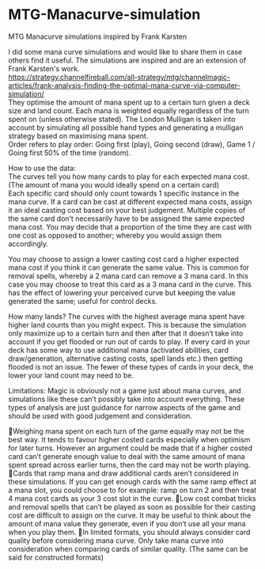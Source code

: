 # MTG-Manacurve-simulation
MTG Manacurve simulations inspired by Frank Karsten

I did some mana curve simulations and would like to share them in case others find it useful.
The simulations are inspired and are an extension of Frank Karsten's work.										
https://strategy.channelfireball.com/all-strategy/mtg/channelmagic-articles/frank-analysis-finding-the-optimal-mana-curve-via-computer-simulation/																	
They optimise the amount of mana spent up to a certain turn given a deck size and land count. Each mana is weighted equally regardless of the turn spent on (unless otherwise stated). The London Mulligan is taken into account by simulating all possible hand types and generating a mulligan strategy based on maximising mana spent.											
Order refers to play order: Going first (play), Going second (draw), Game 1 / Going first 50% of the time (random).											
											
How to use the data:											
The curves tell you how many cards to play for each expected mana cost. (The amount of mana you would ideally spend on a certain card)											
Each specific card should only count towards 1 specific instance in the mana curve. If a card can be cast at different expected mana costs, assign it an ideal casting cost based on your best judgement. Multiple copies of the same card don’t necessarily have to be assigned the same expected mana cost. You may decide that a proportion of the time they are cast with one cost as opposed to another; whereby you would assign them accordingly.

You may choose to assign a lower casting cost card a higher expected mana cost if you think it can generate the same value. This is common for removal spells, whereby a 2 mana card can remove a 3 mana card. In this case you may  choose to treat this card as a 3 mana card in the curve. This has the effect of lowering your perceived curve but keeping the value generated the same; useful for control decks. 

How many lands? The curves with the highest average mana spent have higher land counts than you might expect. This is because the simulation only maximize up to a certain turn and then after that it doesn’t take into account if you get flooded or run out of cards to play. If every card in your deck has some way to use additional mana (activated abilities, card draw/generation, alternative casting costs, spell lands etc.) then getting flooded is not an issue. The fewer of these types of cards in your deck, the lower your land count may need to be.

Limitations:
Magic is obviously not a game just about mana curves,  and simulations like these can’t possibly take into account everything. These types of analysis are just guidance for narrow aspects of the game and should be used with good judgement and consideration. 

Weighing mana spent on each turn of the game equally may not be the best way. It tends to favour higher costed cards especially when optimism for later turns. However an argument could be made that if a higher costed card can’t generate enough value to deal with the same amount of mana spent spread across earlier turns, then the card may not be worth playing. 
Cards that ramp mana and draw additional cards aren’t considered in these simulations.  If you can get enough cards with the same ramp effect at a mana slot, you could choose to for example: ramp on turn 2 and then treat 4 mana cost cards as your 3 cost slot in the curve. 
Low cost combat tricks and removal spells that can’t be played as soon as possible for their casting cost are difficult to assign on the curve.  It may be useful to think about the amount of mana value they generate, even if you don’t use all your mana when you play them. 
In limited formats, you should always consider card quality before considering mana curve. Only take mana curve into consideration when comparing cards of similar quality. (The same can be said for constructed formats)
